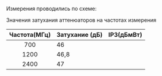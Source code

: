 Измерения проводились по схеме:


Значения затухания аттенюаторов на частотах измерения 

| Частота(МГц) | Затухание (дБ) | IP3(дБмВт) |
| :----------: | -------------- | ---------- |
|     700      | 46             |            |
|     1200     | 46,8           |            |
|     2400     | 47             |            |

